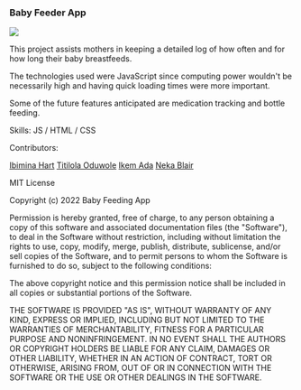 ### Baby Feeder App
![](https://github.com/istoga/Baby-Feeding-Timer-Project/blob/main/Baby%20Feeder%20App.png)

This project assists mothers in keeping a detailed log of how often and for how long their baby breastfeeds.

The technologies used were JavaScript since computing power wouldn't be necessarily high and having quick loading times were more important.

Some of the future features anticipated are medication tracking and 
bottle feeding.

Skills: JS / HTML / CSS

Contributors:

[Ibimina Hart](https://github.com/ibimina)
[Titilola Oduwole](https://github.com/titiodus)
[Ikem Ada](https://github.com/Violacordis)
[Neka Blair](https://github.com/istoga)


MIT License

Copyright (c) 2022 Baby Feeding App

Permission is hereby granted, free of charge, to any person obtaining a copy
of this software and associated documentation files (the "Software"), to deal
in the Software without restriction, including without limitation the rights
to use, copy, modify, merge, publish, distribute, sublicense, and/or sell
copies of the Software, and to permit persons to whom the Software is
furnished to do so, subject to the following conditions:

The above copyright notice and this permission notice shall be included in all
copies or substantial portions of the Software.

THE SOFTWARE IS PROVIDED "AS IS", WITHOUT WARRANTY OF ANY KIND, EXPRESS OR
IMPLIED, INCLUDING BUT NOT LIMITED TO THE WARRANTIES OF MERCHANTABILITY,
FITNESS FOR A PARTICULAR PURPOSE AND NONINFRINGEMENT. IN NO EVENT SHALL THE
AUTHORS OR COPYRIGHT HOLDERS BE LIABLE FOR ANY CLAIM, DAMAGES OR OTHER
LIABILITY, WHETHER IN AN ACTION OF CONTRACT, TORT OR OTHERWISE, ARISING FROM,
OUT OF OR IN CONNECTION WITH THE SOFTWARE OR THE USE OR OTHER DEALINGS IN THE
SOFTWARE.

